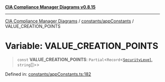 [**CIA Compliance Manager Diagrams v0.8.15**](../../../README.md)

***

[CIA Compliance Manager Diagrams](../../../modules.md) / [constants/appConstants](../README.md) / VALUE\_CREATION\_POINTS

# Variable: VALUE\_CREATION\_POINTS

> `const` **VALUE\_CREATION\_POINTS**: `Partial`\<`Record`\<[`SecurityLevel`](../../../types/cia/type-aliases/SecurityLevel.md), `string`[]\>\>

Defined in: [constants/appConstants.ts:182](https://github.com/Hack23/cia-compliance-manager/blob/50a3bb1fa64948444e36c06fee075b5043350db0/src/constants/appConstants.ts#L182)
